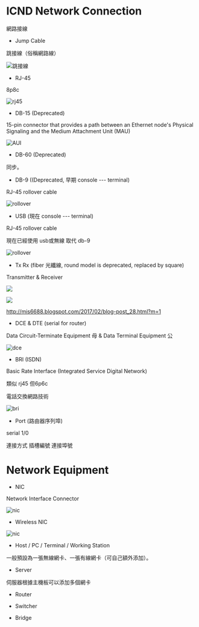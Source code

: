 # ICND Network Connection
網路接線

* Jump Cable 

跳接線（俗稱網路線）

![跳接線](http://www.wondernet.com.tw/upload/PD/IMAGE_302_1.GIF)

* RJ-45

8p8c

![rj45](https://upload.wikimedia.org/wikipedia/commons/thumb/3/36/Rj45plug-8p8c.png/480px-Rj45plug-8p8c.png)

* DB-15 (Deprecated)

15-pin connector that provides a path between an Ethernet node's Physical Signaling and the Medium Attachment Unit (MAU)

![AUI](https://upload.wikimedia.org/wikipedia/commons/thumb/0/0e/AUI_connector_on_DEC_EtherWorks_LC_%28DE100%29.jpg/440px-AUI_connector_on_DEC_EtherWorks_LC_%28DE100%29.jpg)

* DB-60 (Deprecated)

同步。

* DB-9 ((Deprecated, 早期 console --- terminal) 

RJ-45 rollover cable

![rollover](https://www.jannet.hk/content/public/upload/console/03.png)

* USB (現在 console --- terminal)

RJ-45 rollover cable

現在已經使用 usb或無線 取代 db-9

![rollover](https://www.jannet.hk/content/public/upload/console/03.png)

* Tx Rx (fiber 光纖線, round model is deprecated, replaced by square)

Transmitter & Receiver

![](https://1.bp.blogspot.com/-oBqPEFD0X1w/WLZrcoJmqXI/AAAAAAAABQk/LPQYGfUZl6U-zhGppBzWo1NA7Px-MNHpwCLcB/s1600/GBIC1.png)

![](https://img.alicdn.com/imgextra/i4/2887279431/TB2Gz4kbHH9F1JjSZFAXXba3VXa_!!2887279431.jpg_640x640Q50s50.jpg)

http://mis6688.blogspot.com/2017/02/blog-post_28.html?m=1

* DCE & DTE (serial for router)

Data Circuit-Terminate Equipment 母 & Data Terminal Equipment 公

![dce](https://upload.wikimedia.org/wikipedia/commons/thumb/e/ef/Terminaladapter_X.21.jpg/440px-Terminaladapter_X.21.jpg)

* BRI (ISDN)

Basic Rate Interface (Integrated Service Digital Network)

類似 rj45 但6p6c

電話交換網路技術

![bri](https://upload.wikimedia.org/wikipedia/commons/thumb/2/29/T-Concept-ISDN.jpg/440px-T-Concept-ISDN.jpg)

* Port (路由器序列埠)

serial 1/0 

連接方式 插槽編號 連接埠號

# Network Equipment

* NIC

Network Interface Connector

![nic](https://upload.wikimedia.org/wikipedia/commons/thumb/9/9e/Network_card.jpg/440px-Network_card.jpg)

* Wireless NIC

![nic](https://www.newegg.com/startech-usb150wn1x1w-usb-2-0/p/N82E16833114110?Description=wireless%20NIC&cm_re=wireless_NIC-_-33-114-110-_-Product)

* Host / PC / Terminal / Working Station

一般預設為一張無線網卡、一張有線網卡（可自己額外添加）。

* Server 

伺服器根據主機板可以添加多個網卡

* Router 

* Switcher

* Bridge



